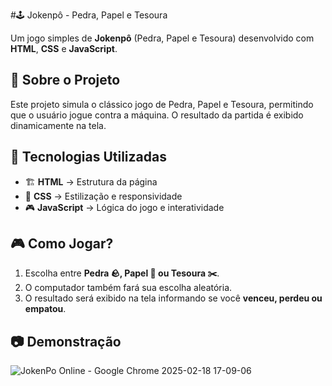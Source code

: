 #🕹️ Jokenpô - Pedra, Papel e Tesoura 

Um jogo simples de **Jokenpô** (Pedra, Papel e Tesoura) desenvolvido com **HTML**, **CSS** e **JavaScript**.

## 📌 Sobre o Projeto  
Este projeto simula o clássico jogo de Pedra, Papel e Tesoura, permitindo que o usuário jogue contra a máquina. O resultado da partida é exibido dinamicamente na tela.  

## 🚀 Tecnologias Utilizadas  
- 🏗 **HTML** → Estrutura da página  
- 🎨 **CSS** → Estilização e responsividade  
- 🎮 **JavaScript** → Lógica do jogo e interatividade  

## 🎮 Como Jogar?  
1. Escolha entre **Pedra 🪨, Papel 📄 ou Tesoura ✂️**.  
2. O computador também fará sua escolha aleatória.  
3. O resultado será exibido na tela informando se você **venceu, perdeu ou empatou**.  

## 📷 Demonstração  
![JokenPo Online - Google Chrome 2025-02-18 17-09-06](https://github.com/user-attachments/assets/7653d5df-1975-4bc8-a12c-f9e8757beadc)
